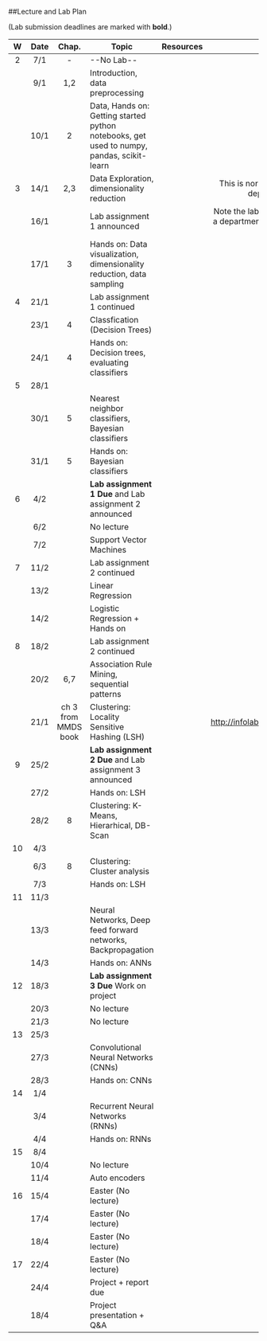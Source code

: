 ##Lecture and Lab Plan

(Lab submission deadlines are marked with **bold**.)

| W    |  Date     | Chap.     | Topic                                            | Resources | Travels / Remarks     |
|:----:|:---------:|:-----:    |--------------------------------------------------|:-------:|:------------:|
|  2   |  7/1      |   -     |         --No Lab--                              |       |              |
|      |  9/1      |   1,2        |  Introduction, data preprocessing  |         |              |
|      |  10/1     |   2        | Data, Hands on: Getting started python notebooks, get used to numpy, pandas, scikit-learn                         |       |              |
|  3   |  14/1     |   2,3       |  Data Exploration, dimensionality reduction |       | This is normally a lab slot but swapped due to department event on 16th Jan             |
|      |  16/1     |          |  Lab assignment 1 announced  |         |      Note the lab time is swapped with lecture, due to a department event, location is also changed (AR V-102 ([map](https://use.mazemap.com/#v=1&zlevel=1&left=5.6942916&right=5.6998302&top=58.9382070&bottom=58.9367275&sharepoitype=poi&sharepoi=133643&campusid=33)))        |
|      |  17/1     |   3        |  Hands on: Data visualization, dimensionality reduction, data sampling                       |       |              |
|  4   |  21/1     |           |    Lab assignment 1 continued                                   |       |              |
|      |  23/1     |    4       |    Classfication (Decision Trees) |         |              |
|      |  24/1     |    4       |   Hands on: Decision trees, evaluating classifiers                      |       |              |
|  5   |  28/1     |           |                                      |       |              |
|      |  30/1     |    5       |   Nearest neighbor classifiers, Bayesian classifiers |         |              |
|      |  31/1     |    5       |   Hands on: Bayesian classifiers                      |       |              |
|  6   |  4/2      |           |   **Lab assignment 1 Due** and Lab assignment 2 announced                                    |       |              |
|      |  6/2      |           |   No lecture |         |              |
|      |  7/2      |           |   Support Vector Machines                     |       |              |
|  7   |  11/2     |           |   Lab assignment 2 continued                                    |       |              |
|      |  13/2     |          |   Linear Regression |         |              |
|      |  14/2     |           |   Logistic Regression + Hands on                      |       |              |
|  8   |  18/2     |           |    Lab assignment 2 continued                                   |       |              |
|      |  20/2     |    6,7      |   Association Rule Mining, sequential patterns |         |              |
|      |  21/1     |     ch 3 from MMDS book       |    Clustering: Locality Sensitive Hashing (LSH)                     |       |      http://infolab.stanford.edu/~ullman/mmds/ch3.pdf        |
|  9   |  25/2     |           |   **Lab assignment 2 Due**  and Lab assignment 3 announced                                      |       |              |
|      |  27/2     |           |  Hands on: LSH   |         |              |
|      |  28/2     |   8       | Clustering: K-Means, Hierarhical, DB-Scan                         |       |              |
|  10  |  4/3      |           |                                      |       |              |
|      |  6/3      |    8       |   Clustering: Cluster analysis |         |              |
|      |  7/3      |           |    Hands on: LSH                      |       |              |
|  11  |  11/3     |           |                                        |       |              |
|      |  13/3     |           |   Neural Networks, Deep feed forward networks, Backpropagation |         |              |
|      |  14/3     |           |   Hands on: ANNs                      |       |              |
|  12  |  18/3     |           |   **Lab assignment 3 Due**  Work on project                                    |       |              |
|      |  20/3     |           | No lecture   |         |              |
|      |  21/3     |           | No lecture                        |       |              |
|  13  |  25/3     |           |                                      |       |              |
|      |  27/3     |           |  Convolutional Neural Networks (CNNs) |         |              |
|      |  28/3     |           |  Hands on: CNNs                       |       |              |
|  14  |  1/4      |           |                                     |       |              |
|      |  3/4      |           |  Recurrent Neural Networks (RNNs)   |         |              |
|      |  4/4      |           |   Hands on: RNNs                      |       |              |
|  15  |  8/4      |           |                                       |       |              |
|      |  10/4     |           |   No lecture  |         |              |
|      |  11/4     |           |   Auto encoders                      |       |              |
|  16  |  15/4      |           |    Easter (No lecture)                                  |       |              |
|      |  17/4     |           |   Easter (No lecture)  |         |              |
|      |  18/4     |           |    Easter (No lecture)                     |       |              |
|  17  |  22/4     |           |    Easter (No lecture)                                  |       |              |
|      |  24/4     |           |   Project + report due  |         |              |
|      |  18/4     |           |    Project presentation + Q&A                     |       |              |
